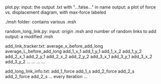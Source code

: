 plot.py:
	input: the output .txt with "...false..." in name
	output: a plot of force vs. displacement diagram, with max-force labeled

./msh folder:
	contains various .msh

random_long_link.py:
	input: origin .msh and number of random links to add
	output: a modified .msh

add_link_tracker.txt:
average_x_before_add_long 	average_L_before_add_long
add_1_x_1		add_1_y_1		add_1_x_2		add_1_y_2
add_2_x_1		add_2_y_1		add_2_x_2		add_2_y_2
add_3_x_1		add_3_y_1		add_3_x_2		add_3_y_2
...				...				...				...



add_long_link_info.txt:
add_1_force		add_1_s		add_2_force		add_2_s		add_2_force		add_2_s
... every iteration ...